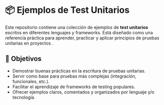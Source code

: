 # 📦 Ejemplos de Test Unitarios

Este repositorio contiene una colección de ejemplos de **test unitarios** escritos en diferentes lenguajes y frameworks. Está diseñado como una referencia práctica para aprender, practicar y aplicar principios de pruebas unitarias en proyectos .

## 🎯 Objetivos

- Demostrar buenas prácticas en la escritura de pruebas unitarias.
- Servir como base para pruebas más complejas (integración, funcionales, etc.).
- Facilitar el aprendizaje de frameworks de testing populares.
- Ofrecer ejemplos claros, comentados y organizados por lenguaje y/o tecnología.

